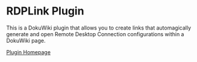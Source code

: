 RDPLink Plugin
==============

This is a DokuWiki plugin that allows you to create links that automagically generate and open Remote Desktop Connection configurations within a DokuWiki page.

[Plugin Homepage](http://www.dokuwiki.org/plugin:rdplink)

